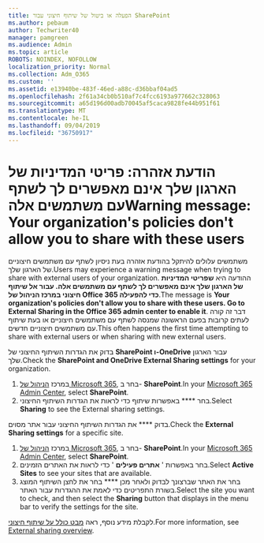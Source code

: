 ```yaml
---
title: הפעלה או ביטול של שיתוף חיצוני עבור SharePoint
ms.author: pebaum
author: Techwriter40
manager: pamgreen
ms.audience: Admin
ms.topic: article
ROBOTS: NOINDEX, NOFOLLOW
localization_priority: Normal
ms.collection: Adm_O365
ms.custom: ''
ms.assetid: e13940be-483f-46ed-a88c-d36bbaf04ad5
ms.openlocfilehash: 2f61a34cb0b510af7c4fcc6193a977662c328063
ms.sourcegitcommit: a65d196d00adb70045af5caca9828fe44b951f61
ms.translationtype: MT
ms.contentlocale: he-IL
ms.lasthandoff: 09/04/2019
ms.locfileid: "36750917"
---
```

# <a name="warning-message-your-organizations-policies-dont-allow-you-to-share-with-these-users"></a><span data-ttu-id="28c96-102">הודעת אזהרה: פריטי המדיניות של הארגון שלך אינם מאפשרים לך לשתף עם משתמשים אלה</span><span class="sxs-lookup"><span data-stu-id="28c96-102">Warning message: Your organization's policies don't allow you to share with these users</span></span>

<span data-ttu-id="28c96-103">משתמשים עלולים להיתקל בהודעת אזהרה בעת ניסיון לשתף עם משתמשים חיצוניים של הארגון שלך.</span><span class="sxs-lookup"><span data-stu-id="28c96-103">Users may experience a warning message when trying to share with external users of your organization.</span></span> <span data-ttu-id="28c96-104">ההודעה היא **שפריטי המדיניות של הארגון שלך אינם מאפשרים לך לשתף עם משתמשים אלה. עבור אל שיתוף חיצוני במרכז הניהול של Office 365 כדי להפעילה**.</span><span class="sxs-lookup"><span data-stu-id="28c96-104">The message is **Your organization's policies don't allow you to share with these users. Go to External Sharing in the Office 365 admin center to enable it**.</span></span> <span data-ttu-id="28c96-105">דבר זה קורה לעתים קרובות בפעם הראשונה שמנסה לשתף עם משתמשים חיצוניים או בעת שיתוף עם משתמשים חיצוניים חדשים.</span><span class="sxs-lookup"><span data-stu-id="28c96-105">This often happens the first time attempting to share with external users or when sharing with new external users.</span></span>

<span data-ttu-id="28c96-106">בדוק את הגדרות השיתוף החיצוני של **SharePoint ו-OneDrive** עבור הארגון שלך.</span><span class="sxs-lookup"><span data-stu-id="28c96-106">Check the **SharePoint and OneDrive External Sharing settings** for your organization.</span></span>

1. <span data-ttu-id="28c96-107">במרכז [הניהול של Microsoft 365](https://admin.microsoft.com/AdminPortal/Home#/homepage">https://admin.microsoft.com/), בחר ב- **SharePoint**.</span><span class="sxs-lookup"><span data-stu-id="28c96-107">In your [Microsoft 365 Admin Center](https://admin.microsoft.com/AdminPortal/Home#/homepage">https://admin.microsoft.com/), select **SharePoint**.</span></span>
3. <span data-ttu-id="28c96-108">בחר \*\*\*\* באפשרות שיתוף כדי לראות את הגדרות השיתוף החיצוני.</span><span class="sxs-lookup"><span data-stu-id="28c96-108">Select **Sharing** to see the External sharing settings.</span></span>

<span data-ttu-id="28c96-109">בדוק \*\*\*\* את הגדרות השיתוף החיצוני עבור אתר מסוים.</span><span class="sxs-lookup"><span data-stu-id="28c96-109">Check the **External Sharing settings** for a specific site.</span></span>

1. <span data-ttu-id="28c96-110">במרכז [הניהול של Microsoft 365](https://admin.microsoft.com/AdminPortal/Home#/homepage">https://admin.microsoft.com/), בחר ב- **SharePoint**.</span><span class="sxs-lookup"><span data-stu-id="28c96-110">In your [Microsoft 365 Admin Center](https://admin.microsoft.com/AdminPortal/Home#/homepage">https://admin.microsoft.com/), select **SharePoint**.</span></span>
2. <span data-ttu-id="28c96-111">בחר באפשרות ' **אתרים פעילים** ' כדי לראות את האתרים הזמינים.</span><span class="sxs-lookup"><span data-stu-id="28c96-111">Select **Active Sites** to see your sites that are available.</span></span>
3. <span data-ttu-id="28c96-112">בחר את האתר שברצונך לבדוק ולאחר מכן \*\*\*\* בחר את לחצן השיתוף המוצג בשורת התפריטים כדי לאמת את ההגדרות עבור האתר.</span><span class="sxs-lookup"><span data-stu-id="28c96-112">Select the site you want to check, and then select the **Sharing** button that displays in the menu bar to verify the settings for the site.</span></span>

<span data-ttu-id="28c96-113">לקבלת מידע נוסף, ראה [מבט כולל על שיתוף חיצוני](https://docs.microsoft.com/sharepoint/external-sharing-overview).</span><span class="sxs-lookup"><span data-stu-id="28c96-113">For more information, see [External sharing overview](https://docs.microsoft.com/sharepoint/external-sharing-overview).</span></span>